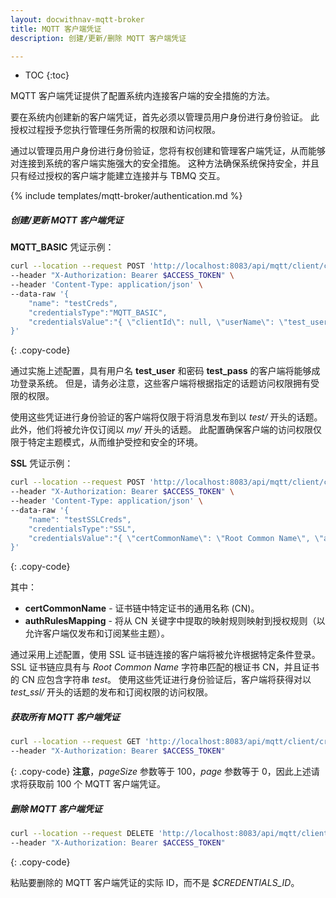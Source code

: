 ```yaml
---
layout: docwithnav-mqtt-broker
title: MQTT 客户端凭证
description: 创建/更新/删除 MQTT 客户端凭证

---
```


* TOC
{:toc}

MQTT 客户端凭证提供了配置系统内连接客户端的安全措施的方法。

要在系统内创建新的客户端凭证，首先必须以管理员用户身份进行身份验证。
此授权过程授予您执行管理任务所需的权限和访问权限。

通过以管理员用户身份进行身份验证，您将有权创建和管理客户端凭证，从而能够对连接到系统的客户端实施强大的安全措施。
这种方法确保系统保持安全，并且只有经过授权的客户端才能建立连接并与 TBMQ 交互。

{% include templates/mqtt-broker/authentication.md %}

##### 创建/更新 MQTT 客户端凭证

**MQTT_BASIC** 凭证示例：

```bash
curl --location --request POST 'http://localhost:8083/api/mqtt/client/credentials' \
--header "X-Authorization: Bearer $ACCESS_TOKEN" \
--header 'Content-Type: application/json' \
--data-raw '{
    "name": "testCreds",
    "credentialsType":"MQTT_BASIC",
    "credentialsValue":"{ \"clientId\": null, \"userName\": \"test_user\", \"password\": \"test_pass\", \"authRules\": { \"pubAuthRulePatterns\": [\"test\/.*\"], \"subAuthRulePatterns\": [\"my\/.*\"] } }"
}'
```
{: .copy-code}

通过实施上述配置，具有用户名 **test_user** 和密码 **test_pass** 的客户端将能够成功登录系统。
但是，请务必注意，这些客户端将根据指定的话题访问权限拥有受限的权限。

使用这些凭证进行身份验证的客户端将仅限于将消息发布到以 _test/_ 开头的话题。
此外，他们将被允许仅订阅以 _my/_ 开头的话题。
此配置确保客户端的访问权限仅限于特定主题模式，从而维护受控和安全的环境。

**SSL** 凭证示例：

```bash
curl --location --request POST 'http://localhost:8083/api/mqtt/client/credentials' \
--header "X-Authorization: Bearer $ACCESS_TOKEN" \
--header 'Content-Type: application/json' \
--data-raw '{
    "name": "testSSLCreds",
    "credentialsType":"SSL",
    "credentialsValue":"{ \"certCommonName\": \"Root Common Name\", \"authRulesMapping\": { \"test\": { \"pubAuthRulePatterns\": [\"test_ssl\/.*\"], \"subAuthRulePatterns\": [\"test_ssl\/.*\"] } } }"
}'
```
{: .copy-code}

其中：
- **certCommonName** - 证书链中特定证书的通用名称 (CN)。
- **authRulesMapping** - 将从 CN 关键字中提取的映射规则映射到授权规则（以允许客户端仅发布和订阅某些主题）。

通过采用上述配置，使用 SSL 证书链连接的客户端将被允许根据特定条件登录。
SSL 证书链应具有与 _Root Common Name_ 字符串匹配的根证书 CN，并且证书的 CN 应包含字符串 _test_。
使用这些凭证进行身份验证后，客户端将获得对以 _test_ssl/_ 开头的话题的发布和订阅权限的访问权限。

##### 获取所有 MQTT 客户端凭证

```bash
curl --location --request GET 'http://localhost:8083/api/mqtt/client/credentials?pageSize=100&page=0' \
--header "X-Authorization: Bearer $ACCESS_TOKEN"
```
{: .copy-code}
**注意**，_pageSize_ 参数等于 100，_page_ 参数等于 0，因此上述请求将获取前 100 个 MQTT 客户端凭证。

##### 删除 MQTT 客户端凭证

```bash
curl --location --request DELETE 'http://localhost:8083/api/mqtt/client/credentials/$CREDENTIALS_ID' \
--header "X-Authorization: Bearer $ACCESS_TOKEN"
```
{: .copy-code}

粘贴要删除的 MQTT 客户端凭证的实际 ID，而不是 _$CREDENTIALS_ID_。